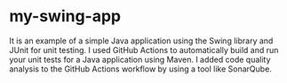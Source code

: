 # my-swing-app
 It is an example of a simple Java application using the Swing library and JUnit for unit testing.
 I used GitHub Actions to automatically build and run your unit tests for a Java application using Maven.
 I added code quality analysis to the GitHub Actions workflow by using a tool like SonarQube.
